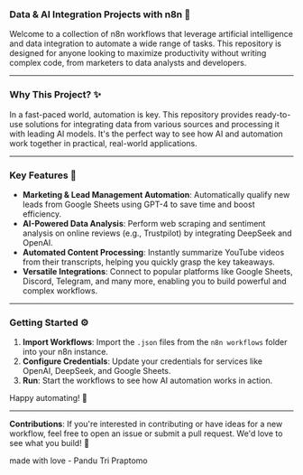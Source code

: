 ### **Data & AI Integration Projects with n8n** 🤖

Welcome to a collection of n8n workflows that leverage artificial intelligence and data integration to automate a wide range of tasks. This repository is designed for anyone looking to maximize productivity without writing complex code, from marketers to data analysts and developers.

-----

### **Why This Project?** ✨

In a fast-paced world, automation is key. This repository provides ready-to-use solutions for integrating data from various sources and processing it with leading AI models. It's the perfect way to see how AI and automation work together in practical, real-world applications.

-----

### **Key Features** 🚀

  * **Marketing & Lead Management Automation**: Automatically qualify new leads from Google Sheets using GPT-4 to save time and boost efficiency.
  * **AI-Powered Data Analysis**: Perform web scraping and sentiment analysis on online reviews (e.g., Trustpilot) by integrating DeepSeek and OpenAI.
  * **Automated Content Processing**: Instantly summarize YouTube videos from their transcripts, helping you quickly grasp the key takeaways.
  * **Versatile Integrations**: Connect to popular platforms like Google Sheets, Discord, Telegram, and many more, enabling you to build powerful and complex workflows.

-----

### **Getting Started** ⚙️

1.  **Import Workflows**: Import the `.json` files from the `n8n workflows` folder into your n8n instance.
2.  **Configure Credentials**: Update your credentials for services like OpenAI, DeepSeek, and Google Sheets.
3.  **Run**: Start the workflows to see how AI automation works in action.

Happy automating\! 🎉

-----

**Contributions**: If you're interested in contributing or have ideas for a new workflow, feel free to open an issue or submit a pull request. We'd love to see what you build\! 🤝

made with love - Pandu Tri Praptomo
